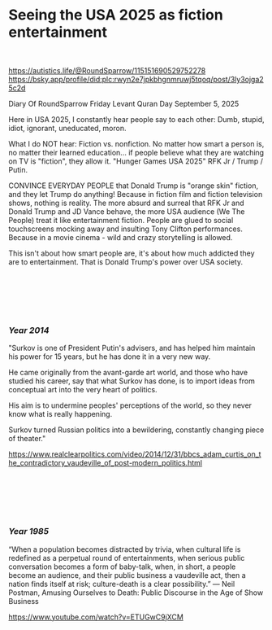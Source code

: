 # Seeing the USA 2025 as fiction entertainment

&nbsp;

https://autistics.life/@RoundSparrow/115151690529752278      
https://bsky.app/profile/did:plc:rwyn2e7jpkbhgnmruwj5tqoq/post/3ly3ojga25c2d

Diary Of RoundSparrow Friday Levant Quran Day September 5, 2025

Here in USA 2025, I constantly hear people say to each other: Dumb, stupid, idiot, ignorant, uneducated, moron.

What I do NOT hear: Fiction vs. nonfiction. No matter how smart a person is, no matter their learned education... if people believe what they are watching on TV is "fiction", they allow it. "Hunger Games USA 2025" RFK Jr / Trump / Putin.

CONVINCE EVERYDAY PEOPLE that Donald Trump is "orange skin" fiction, and they let Trump do anything! Because in fiction film and fiction television shows, nothing is reality. The more absurd and surreal that RFK Jr and Donald Trump and JD Vance behave, the more USA audience (We The People) treat it like entertainment fiction. People are glued to social touchscreens mocking away and insulting Tony Clifton performances. Because in a movie cinema - wild and crazy storytelling is allowed.

This isn't about how smart people are, it's about how much addicted they are to entertainment. That is Donald Trump's power over USA society.

&nbsp;

&nbsp;

&nbsp;

### ***Year 2014***

"Surkov is one of President Putin's advisers, and has helped him maintain his power for 15 years, but he has done it in a very new way.

He came originally from the avant-garde art world, and those who have studied his career, say that what Surkov has done, is to import ideas from conceptual art into the very heart of politics.

His aim is to undermine peoples' perceptions of the world, so they never know what is really happening.

Surkov turned Russian politics into a bewildering, constantly changing piece of theater."

https://www.realclearpolitics.com/video/2014/12/31/bbcs_adam_curtis_on_the_contradictory_vaudeville_of_post-modern_politics.html

&nbsp;

&nbsp;

&nbsp;

### ***Year 1985***

“When a population becomes distracted by trivia, when cultural life is redefined as a perpetual round of entertainments, when serious public conversation becomes a form of baby-talk, when, in short, a people become an audience, and their public business a vaudeville act, then a nation finds itself at risk; culture-death is a clear possibility.”
― Neil Postman, Amusing Ourselves to Death: Public Discourse in the Age of Show Business

https://www.youtube.com/watch?v=ETUGwC9jXCM
